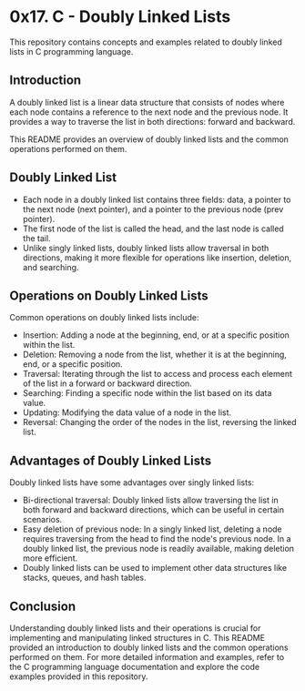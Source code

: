# 0x17. C - Doubly Linked Lists

This repository contains concepts and examples related to doubly linked lists in C programming language.

## Introduction

A doubly linked list is a linear data structure that consists of nodes where each node contains a reference to the next node and the previous node. It provides a way to traverse the list in both directions: forward and backward. 

This README provides an overview of doubly linked lists and the common operations performed on them.

## Doubly Linked List

- Each node in a doubly linked list contains three fields: data, a pointer to the next node (next pointer), and a pointer to the previous node (prev pointer).
- The first node of the list is called the head, and the last node is called the tail.
- Unlike singly linked lists, doubly linked lists allow traversal in both directions, making it more flexible for operations like insertion, deletion, and searching.

## Operations on Doubly Linked Lists

Common operations on doubly linked lists include:

- Insertion: Adding a node at the beginning, end, or at a specific position within the list.
- Deletion: Removing a node from the list, whether it is at the beginning, end, or a specific position.
- Traversal: Iterating through the list to access and process each element of the list in a forward or backward direction.
- Searching: Finding a specific node within the list based on its data value.
- Updating: Modifying the data value of a node in the list.
- Reversal: Changing the order of the nodes in the list, reversing the linked list.

## Advantages of Doubly Linked Lists

Doubly linked lists have some advantages over singly linked lists:

- Bi-directional traversal: Doubly linked lists allow traversing the list in both forward and backward directions, which can be useful in certain scenarios.
- Easy deletion of previous node: In a singly linked list, deleting a node requires traversing from the head to find the node's previous node. In a doubly linked list, the previous node is readily available, making deletion more efficient.
- Doubly linked lists can be used to implement other data structures like stacks, queues, and hash tables.

## Conclusion

Understanding doubly linked lists and their operations is crucial for implementing and manipulating linked structures in C. This README provided an introduction to doubly linked lists and the common operations performed on them. For more detailed information and examples, refer to the C programming language documentation and explore the code examples provided in this repository.
